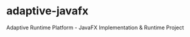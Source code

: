 adaptive-javafx
===============

Adaptive Runtime Platform - JavaFX Implementation &amp; Runtime Project
